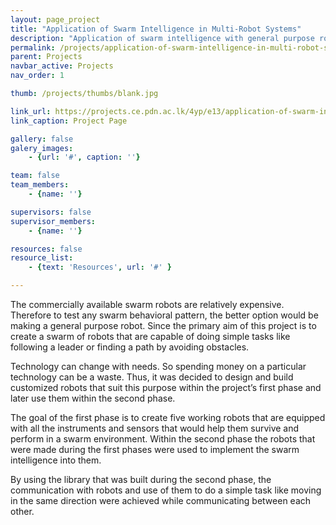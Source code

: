 ```yaml
---
layout: page_project
title: "Application of Swarm Intelligence in Multi-Robot Systems"
description: "Application of swarm intelligence with general purpose robots"
permalink: /projects/application-of-swarm-intelligence-in-multi-robot-systems/
parent: Projects
navbar_active: Projects
nav_order: 1

thumb: /projects/thumbs/blank.jpg

link_url: https://projects.ce.pdn.ac.lk/4yp/e13/application-of-swarm-intelligence-in-multi-robot-systems
link_caption: Project Page

gallery: false
galery_images:
    - {url: '#', caption: ''}

team: false
team_members:
    - {name: ''}

supervisors: false
supervisor_members:
    - {name: ''}

resources: false
resource_list:
    - {text: 'Resources', url: '#' }

---
```


The commercially available swarm robots are relatively expensive. Therefore to test any swarm behavioral pattern, the better option would be making a general purpose robot. Since the primary aim of this project is to create a swarm of robots that are capable of doing simple tasks like following a leader or finding a path by avoiding obstacles.

Technology can change with needs. So spending money on a particular technology can be a waste. Thus, it was decided to design and build customized robots that suit this purpose within the project’s first phase and later use them within the second phase.

The goal of the first phase is to create five working robots that are equipped with all the instruments and sensors that would help them survive and perform in a swarm environment. Within the second phase the robots that were made during the first phases were used to implement the swarm intelligence into them.

By using the library that was built during the second phase, the communication with robots and use of them to do a simple task like moving in the same direction were achieved while communicating between each other.
